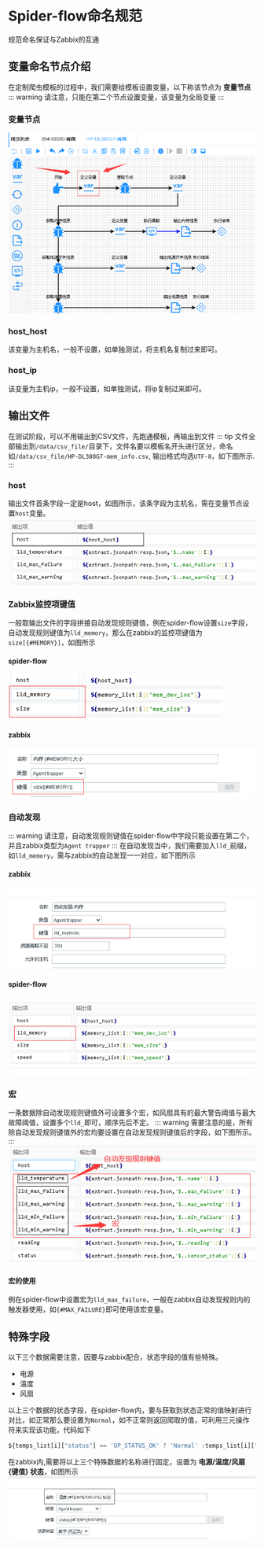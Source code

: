 # Spider-flow命名规范
规范命名保证与Zabbix的互通
## 变量命名节点介绍
在定制爬虫模板的过程中，我们需要给模板设置变量，以下称该节点为 **变量节点**
::: warning
请注意，只能在第二个节点设置变量，该变量为全局变量
:::
### 变量节点
![img.png](./asset/imag/img.png)
### host_host
该变量为主机名，一般不设置，如单独测试，将主机名复制过来即可。
### host_ip
该变量为主机ip，一般不设置，如单独测试，将ip复制过来即可。
## 输出文件
在测试阶段，可以不用输出到CSV文件，先跑通模板，再输出到文件
::: tip
文件全部输出到`/data/csv_file/`目录下，文件名要以模板名开头进行区分，命名如`/data/csv_file/HP-DL380G7-mem_info.csv`, 输出格式均选`UTF-8`，如下图所示.
:::
### host
输出文件首条字段一定是host，如图所示，该条字段为主机名，需在变量节点设置`host`变量。
![host.png](./asset/imag/host.png)
### Zabbix监控项键值
一般取输出文件的字段拼接自动发现规则键值，例在spider-flow设置`size`字段，自动发现规则键值为`lld_memory`，那么在zabbix的监控项键值为`size[{#MEMORY}]`，如图所示
#### spider-flow
![item_spider_flow.png](./asset/imag/item_spider_flow.png)
#### zabbix
![item_zabbix.png](./asset/imag/item_zabbix.png)
### 自动发现
::: warning
请注意，自动发现规则键值在spider-flow中字段只能设置在第二个，并且zabbix类型为`Agent trapper`
:::
在自动发现当中，我们需要加入`lld_`前缀，如`lld_memory`，需与zabbix的自动发现一一对应，如下图所示
#### zabbix
![zabbix_lld.png](./asset/imag/zabbix_lld.png)
#### spider-flow
![spider_lld.png](./asset/imag/spider_lld.png)

### 宏
一条数据除自动发现规则键值外可设置多个宏，如风扇具有的最大警告阈值与最大故障阈值，设置多个`lld_`即可，顺序先后不定。
::: warning
需要注意的是，所有除自动发现规则键值外的宏均要设置在自动发现规则键值后的字段，如下图所示。
:::
![hong.png](./asset/imag/hong.png)
#### 宏的使用
例在spider-flow中设置宏为`lld_max_failure`，一般在zabbix自动发现规则内的触发器使用，如`{#MAX_FAILURE}`即可使用该宏变量。

## 特殊字段
以下三个数据需要注意，因要与zabbix配合，状态字段的值有些特殊。
* 电源
* 温度
* 风扇

以上三个数据的状态字段，在spider-flow内，要与获取到状态正常的值映射进行对比，如正常那么要设置为`Normal`，如不正常则返回爬取的值，可利用三元操作符来实现该功能，代码如下
```js
${temps_list[i]["status"] == 'OP_STATUS_OK' ? 'Normal' :temps_list[i]["status"]}
```
在zabbix内,需要将以上三个特殊数据的名称进行固定，设置为 **电源/温度/风扇 {键值} 状态**，如图所示
![special.png](./asset/imag/special.png)

